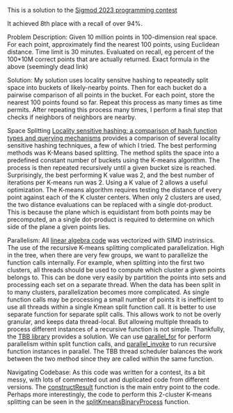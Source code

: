 
This is a solution to the [Sigmod 2023 programming contest](http://sigmod2023contest.eastus.cloudapp.azure.com/index.shtml)

It achieved 8th place with a recall of over 94%.

Problem Description:
    Given 10 million points in 100-dimension real space. 
    For each point, approximately find the nearest 100 points, using Euclidean distance.
    Time limit is 30 minutes. 
    Evaluated on recall, eg percent of the 100*10M correct points that are actually returned. Exact formula in the above (seemingly dead link)


Solution:
My solution uses locality sensitve hashing to repeatedly split space into buckets of likely-nearby points.
Then for each bucket do a pairwise comparison of all points in the bucket.
For each point, store the nearest 100 points found so far.
Repeat this process as many times as time permits.
After repeating this process many times, I perform a final step that checks if neighbors of neighbors are nearby.

Space Splitting
[Locality sensitive hashing: a comparison of hash function types and querying mechanisms](https://inria.hal.science/inria-00567191/document) provides a comparison of several locality sensitive hashing techniques, a few of which I tried. 
The best performing methods was K-Means based splitting.
The method splits the space into a predefined constant number of buckets using the K-means algorithm.
The process is then repeated recursively until a given bucket size is reached.
Surprisingly, the best performing K value was 2, and the best number of iterations per K-means run was 2.
Using a K value of 2 allows a useful optimization.
The K-means algorithm requires testing the distance of every point against each of the K cluster centers.
When only 2 clusters are used, the two distance evaluations can be replaced with a single dot-product.
This is because the plane which is equidistant from both points may be precomputed, an a single dot-product is required to determine on which side of the plane a given points lies.

Parallelism:
All [linear algebra code](https://github.com/parkertimmins/sigmod23ann/blob/main/src/LinearAlgebra.hpp#L53) was vectorized with SIMD instrinsics.
The use of the recursive K-means splitting complicated parallelization. High in the tree, when there are very few groups, we want to parallelize the function calls internally. 
For example, when splitting into the first two clusters, all threads should be used to compute which cluster a given points belongs to. This can be done very easily by partition the points into sets and processing each set on a separate thread.
When the data has been split in to many clusters, parallelization becomes more complicated. As single function calls may be processing a small number of points it is inefficient to use all threads within a single Kmean split function call. It is better to use separate function for separate split calls. This allows work to not be overly granular, and keeps data thread-local. But allowing multiple threads to process different instances of a recursive function is not simple. Thankfully, the [TBB library](https://github.com/oneapi-src/oneTBB) provides a solution. We can use [parallel_for](https://github.com/parkertimmins/sigmod23ann/blob/main/src/SolutionKmeans.hpp#L227) for perform parallelism within split function calls, and [parallel_invoke](https://github.com/parkertimmins/sigmod23ann/blob/main/src/SolutionKmeans.hpp#L307) to run recursive function instances in parallel. The TBB thread scheduler balances the work between the two method since they are called within the same function.

Navigating Codebase:
As this code was written for a contest, its a bit messy, with lots of commented out and duplicated code from different versions.
The [constructResult](https://github.com/parkertimmins/sigmod23ann/blob/main/src/SolutionKmeans.hpp#L558) function is the main entry point to the code.
Perhaps more interestingly, the code to perform this 2-cluster K-means splitting can be seen in the [splitKmeansBinaryProcess](https://github.com/parkertimmins/sigmod23ann/blob/main/src/SolutionKmeans.hpp#L142) function.






    
    


